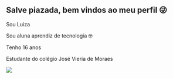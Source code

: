 ## Salve piazada, bem vindos ao meu perfil 😜 

Sou Luiza 

Sou aluna aprendiz de tecnologia 🤓 

Tenho 16 anos 

Estudante do colégio José Vieria de Moraes  

![](https://media.tenor.com/mXgVRO2zbRoAAAAM/pica-pau.gif)
